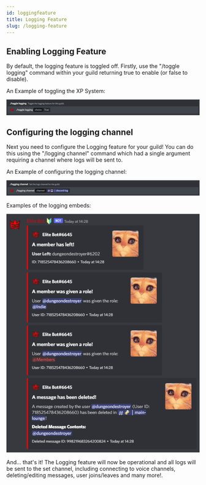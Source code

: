 ```yaml
---
id: loggingfeature
title: Logging Feature
slug: /logging-feature
---
```


## Enabling Logging Feature

By default, the logging feature is toggled off. Firstly, use the "/toggle logging" command within your guild returning true to enable (or false to disable).

An Example of toggling the XP System:

![img](../static/img/logtoggle-example.png)

## Configuring the logging channel

Next you need to configure the Logging feature for your guild! You can do this using the "/logging channel" command which had a single argument requiring a channel where logs will be sent to.

An Example of configuring the logging channel:

![img](../static/img/logchannel-example.png)

Examples of the logging embeds:

![img](../static/img/loggingfeature-embed.png)

And... that's it! The Logging feature will now be operational and all logs will be sent to the set channel, including connecting to voice channels, deleting/editing messages, user joins/leaves and many more!.